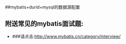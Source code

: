 ##mybatis+durid+mysql的数据源配置
## 附送常见的mybatis面试题:
* ###请点击:http://www.mybatis.cn/category/interview/

